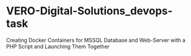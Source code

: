 # VERO-Digital-Solutions_devops-task
Creating Docker Containers for MSSQL Database and Web-Server with a PHP Script and Launching Them Together
